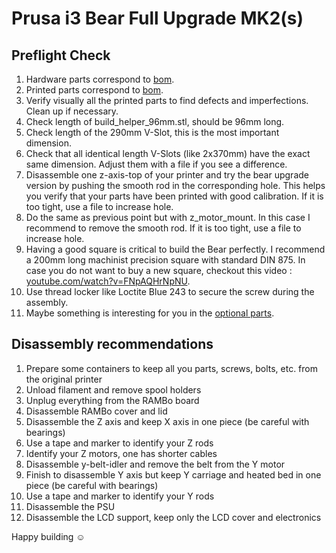# Prusa i3 Bear Full Upgrade MK2(s)


## Preflight Check

1. Hardware parts correspond to [bom](bom.md).
1. Printed parts correspond to [bom](bom.md).
1. Verify visually all the printed parts to find defects and imperfections. Clean up if necessary.
1. Check length of build_helper_96mm.stl, should be 96mm long.
1. Check length of the 290mm V-Slot, this is the most important dimension.
1. Check that all identical length V-Slots (like 2x370mm) have the exact same dimension. Adjust them with a file if you see a difference.
1. Disassemble one z-axis-top of your printer and try the bear upgrade version by pushing the smooth rod in the corresponding hole. This helps you verify that your parts have been printed with good calibration. If it is too tight, use a file to increase hole.
1. Do the same as previous point but with z_motor_mount. In this case I recommend to remove the smooth rod. If it is too tight, use a file to increase hole.
1. Having a good square is critical to build the Bear perfectly. I recommend a 200mm long machinist precision square with standard DIN 875. In case you do not want to buy a new square, checkout this video : [youtube.com/watch?v=FNpAQHrNpNU](https://www.youtube.com/watch?v=FNpAQHrNpNU).
1. Use thread locker like Loctite Blue 243 to secure the screw during the assembly.
1. Maybe something is interesting for you in the [optional parts](/optional_parts.md).
 

## Disassembly recommendations

1. Prepare some containers to keep all you parts, screws, bolts, etc. from the original printer
1. Unload filament and remove spool holders
1. Unplug everything from the RAMBo board
1. Disassemble RAMBo cover and lid
1. Disassemble the Z axis and keep X axis in one piece (be careful with bearings)
1. Use a tape and marker to identify your Z rods
1. Identify your Z motors, one has shorter cables
1. Disassemble y-belt-idler and remove the belt from the Y motor
1. Finish to disassemble Y axis but keep Y carriage and heated bed in one piece (be careful with bearings)
1. Use a tape and marker to identify your Y rods
1. Disassemble the PSU
1. Disassemble the LCD support, keep only the LCD cover and electronics

Happy building :relaxed:
